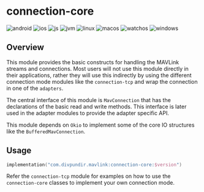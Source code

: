 # connection-core

![android](http://img.shields.io/badge/android-8A2BE2.svg)
![ios](http://img.shields.io/badge/ios-FFD700.svg)
![js](http://img.shields.io/badge/js-FFC107.svg)
![jvm](http://img.shields.io/badge/jvm-4169E1.svg)
![linux](http://img.shields.io/badge/linux-4B0082.svg)
![macos](http://img.shields.io/badge/macos-FF4500.svg)
![watchos](http://img.shields.io/badge/watchos-008080.svg)
![windows](http://img.shields.io/badge/windows-FF1493.svg)

## Overview

This module provides the basic constructs for handling the MAVLink streams and connections. Most users will not use this
module directly in their applications, rather they will use this indirectly by using the different connection mode
modules like the `connection-tcp` and wrap the connection in one of the `adapters`.

The central interface of this module is `MavConnection` that has the declarations of the basic read and write methods.
This interface is later used in the adapter modules to provide the adapter specific API.

This module depends on `Okio` to implement some of the core IO structures like the `BufferedMavConnection`.

## Usage

```kotlin
implementation("com.divpundir.mavlink:connection-core:$version")
```

Refer the `connection-tcp` module for examples on how to use the `connection-core` classes to implement your own
connection mode.
